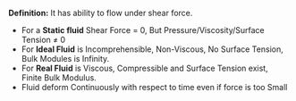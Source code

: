 **Definition:** It has ability to flow under shear force.
- For a **Static fluid** Shear Force = 0, But Pressure/Viscosity/Surface Tension $\ne$ 0
- For **Ideal Fluid** is Incomprehensible, Non-Viscous, No Surface Tension, Bulk Modules is Infinity.
- For **Real Fluid** is Viscous, Compressible and Surface Tension exist, Finite Bulk Modulus.
- Fluid deform Continuously with respect to time even if force is too Small
